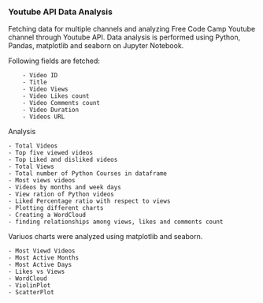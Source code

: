 ### Youtube API Data Analysis

Fetching data for multiple channels and analyzing Free Code Camp Youtube channel through Youtube API.
Data analysis is performed using Python, Pandas, matplotlib and seaborn on Jupyter Notebook.


Following fields are fetched:


        - Video ID
        - Title
        - Video Views
        - Video Likes count
        - Video Comments count
        - Video Duration
        - Videos URL

Analysis

    - Total Videos
    - Top five viewed videos
    - Top Liked and disliked videos
    - Total Views
    - Total number of Python Courses in dataframe
    - Most views videos
    - Videos by months and week days
    - View ration of Python videos
    - Liked Percentage ratio with respect to views
    - Plotting different charts
    - Creating a WordCloud
    - finding relationships among views, likes and comments count
	
	
Variuos charts were analyzed using matplotlib and seaborn. 


	- Most Viewd Videos
	- Most Active Months
	- Most Active Days 
	- Likes vs Views 
	- WordCloud 
	- ViolinPlot
	- ScatterPlot
